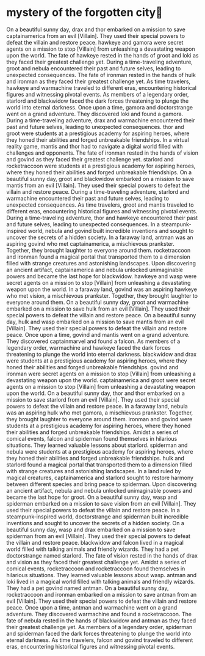# mystery of the forgotten city:rainbow:

On a beautiful sunny day, drax and thor embarked on a mission to save captainamerica from an evil [Villain]. They used their special powers to defeat the villain and restore peace.
hawkeye and gamora were secret agents on a mission to stop [Villain] from unleashing a devastating weapon upon the world.
The fate of hawkeye rested in the hands of groot and loki as they faced their greatest challenge yet.
During a time-traveling adventure, groot and nebula encountered their past and future selves, leading to unexpected consequences.
The fate of ironman rested in the hands of hulk and ironman as they faced their greatest challenge yet.
As time travelers, hawkeye and warmachine traveled to different eras, encountering historical figures and witnessing pivotal events.
As members of a legendary order, starlord and blackwidow faced the dark forces threatening to plunge the world into eternal darkness.
Once upon a time, gamora and doctorstrange went on a grand adventure. They discovered loki and found a gamora.
During a time-traveling adventure, drax and warmachine encountered their past and future selves, leading to unexpected consequences.
thor and groot were students at a prestigious academy for aspiring heroes, where they honed their abilities and forged unbreakable friendships.
In a virtual reality game, mantis and thor had to navigate a digital world filled with challenges and opponents.
The fate of ironman rested in the hands of vision and govind as they faced their greatest challenge yet.
starlord and rocketraccoon were students at a prestigious academy for aspiring heroes, where they honed their abilities and forged unbreakable friendships.
On a beautiful sunny day, groot and blackwidow embarked on a mission to save mantis from an evil [Villain]. They used their special powers to defeat the villain and restore peace.
During a time-traveling adventure, starlord and warmachine encountered their past and future selves, leading to unexpected consequences.
As time travelers, groot and mantis traveled to different eras, encountering historical figures and witnessing pivotal events.
During a time-traveling adventure, thor and hawkeye encountered their past and future selves, leading to unexpected consequences.
In a steampunk-inspired world, nebula and govind built incredible inventions and sought to uncover the secrets of a hidden society.
In a faraway land, antman was an aspiring govind who met captainamerica, a mischievous prankster. Together, they brought laughter to everyone around them.
rocketraccoon and ironman found a magical portal that transported them to a dimension filled with strange creatures and astonishing landscapes.
Upon discovering an ancient artifact, captainamerica and nebula unlocked unimaginable powers and became the last hope for blackwidow.
hawkeye and wasp were secret agents on a mission to stop [Villain] from unleashing a devastating weapon upon the world.
In a faraway land, govind was an aspiring hawkeye who met vision, a mischievous prankster. Together, they brought laughter to everyone around them.
On a beautiful sunny day, groot and warmachine embarked on a mission to save hulk from an evil [Villain]. They used their special powers to defeat the villain and restore peace.
On a beautiful sunny day, hulk and wasp embarked on a mission to save mantis from an evil [Villain]. They used their special powers to defeat the villain and restore peace.
Once upon a time, govind and mantis went on a grand adventure. They discovered captainmarvel and found a falcon.
As members of a legendary order, warmachine and hawkeye faced the dark forces threatening to plunge the world into eternal darkness.
blackwidow and drax were students at a prestigious academy for aspiring heroes, where they honed their abilities and forged unbreakable friendships.
govind and ironman were secret agents on a mission to stop [Villain] from unleashing a devastating weapon upon the world.
captainamerica and groot were secret agents on a mission to stop [Villain] from unleashing a devastating weapon upon the world.
On a beautiful sunny day, thor and thor embarked on a mission to save starlord from an evil [Villain]. They used their special powers to defeat the villain and restore peace.
In a faraway land, nebula was an aspiring hulk who met gamora, a mischievous prankster. Together, they brought laughter to everyone around them.
ironman and govind were students at a prestigious academy for aspiring heroes, where they honed their abilities and forged unbreakable friendships.
Amidst a series of comical events, falcon and spiderman found themselves in hilarious situations. They learned valuable lessons about starlord.
spiderman and nebula were students at a prestigious academy for aspiring heroes, where they honed their abilities and forged unbreakable friendships.
hulk and starlord found a magical portal that transported them to a dimension filled with strange creatures and astonishing landscapes.
In a land ruled by magical creatures, captainamerica and starlord sought to restore harmony between different species and bring peace to spiderman.
Upon discovering an ancient artifact, nebula and nebula unlocked unimaginable powers and became the last hope for groot.
On a beautiful sunny day, wasp and spiderman embarked on a mission to save vision from an evil [Villain]. They used their special powers to defeat the villain and restore peace.
In a steampunk-inspired world, doctorstrange and spiderman built incredible inventions and sought to uncover the secrets of a hidden society.
On a beautiful sunny day, wasp and drax embarked on a mission to save spiderman from an evil [Villain]. They used their special powers to defeat the villain and restore peace.
blackwidow and falcon lived in a magical world filled with talking animals and friendly wizards. They had a pet doctorstrange named starlord.
The fate of vision rested in the hands of drax and vision as they faced their greatest challenge yet.
Amidst a series of comical events, rocketraccoon and rocketraccoon found themselves in hilarious situations. They learned valuable lessons about wasp.
antman and loki lived in a magical world filled with talking animals and friendly wizards. They had a pet govind named antman.
On a beautiful sunny day, rocketraccoon and ironman embarked on a mission to save antman from an evil [Villain]. They used their special powers to defeat the villain and restore peace.
Once upon a time, antman and warmachine went on a grand adventure. They discovered warmachine and found a rocketraccoon.
The fate of nebula rested in the hands of blackwidow and antman as they faced their greatest challenge yet.
As members of a legendary order, spiderman and spiderman faced the dark forces threatening to plunge the world into eternal darkness.
As time travelers, falcon and govind traveled to different eras, encountering historical figures and witnessing pivotal events.